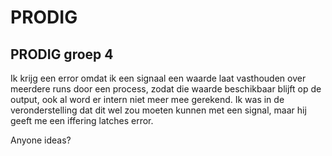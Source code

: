 PRODIG
======

PRODIG groep 4
---------------


Ik krijg een error omdat ik een signaal een waarde laat vasthouden over meerdere runs door een process, zodat die waarde beschikbaar blijft op de output, ook al word er intern niet meer mee gerekend.
Ik was in de veronderstelling dat dit wel zou moeten kunnen met een signal, maar hij geeft me een iffering latches error.

Anyone ideas?

